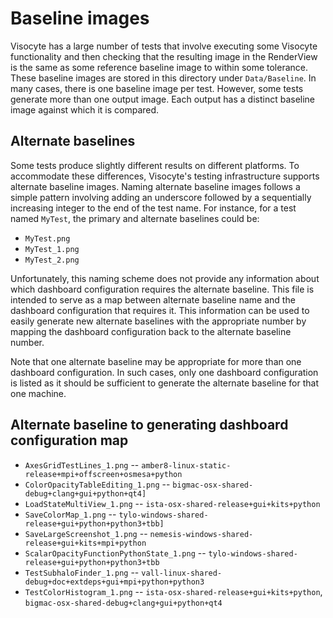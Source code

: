 Baseline images
===============

Visocyte has a large number of tests that involve executing some Visocyte
functionality and then checking that the resulting image in the RenderView
is the same as some reference baseline image to within some tolerance. These
baseline images are stored in this directory under `Data/Baseline`. In many
cases, there is one baseline image per test. However, some tests generate more
than one output image. Each output has a distinct baseline image against which
it is compared.


Alternate baselines
-------------------

Some tests produce slightly different results on different platforms.
To accommodate these differences, Visocyte's testing infrastructure
supports alternate baseline images. Naming alternate baseline images
follows a simple pattern involving adding an underscore followed by a
sequentially increasing integer to the end of the test name. For instance,
for a test named `MyTest`, the primary and alternate baselines could be:

* `MyTest.png`
* `MyTest_1.png`
* `MyTest_2.png`

Unfortunately, this naming scheme does not provide any information
about which dashboard configuration requires the alternate
baseline. This file is intended to serve as a map between alternate
baseline name and the dashboard configuration that requires it.  This
information can be used to easily generate new alternate baselines
with the appropriate number by mapping the dashboard configuration
back to the alternate baseline number.

Note that one alternate baseline may be appropriate for more than one
dashboard configuration. In such cases, only one dashboard configuration
is listed as it should be sufficient to generate the alternate baseline
for that one machine.


Alternate baseline to generating dashboard configuration map
------------------------------------------------------------

* `AxesGridTestLines_1.png` -- `amber8-linux-static-release+mpi+offscreen+osmesa+python`
* `ColorOpacityTableEditing_1.png` -- `bigmac-osx-shared-debug+clang+gui+python+qt4]`
* `LoadStateMultiView_1.png` -- `ista-osx-shared-release+gui+kits+python`
* `SaveColorMap_1.png` -- `tylo-windows-shared-release+gui+python+python3+tbb]`
* `SaveLargeScreenshot_1.png` -- `nemesis-windows-shared-release+gui+kits+mpi+python`
* `ScalarOpacityFunctionPythonState_1.png` -- `tylo-windows-shared-release+gui+python+python3+tbb`
* `TestSubhaloFinder_1.png` -- `vall-linux-shared-debug+doc+extdeps+gui+mpi+python+python3`
* `TestColorHistogram_1.png` -- `ista-osx-shared-release+gui+kits+python`, `bigmac-osx-shared-debug+clang+gui+python+qt4`
